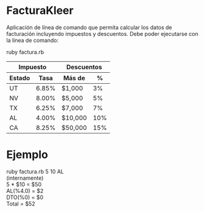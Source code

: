 # FacturaKleer

Aplicación de línea de comando que permita calcular los datos de facturación incluyendo impuestos y descuentos.
Debe poder ejecutarse con la línea de comando:

ruby factura.rb <cantidad> <precio unitario> <estado>

<table borde="1">
  <thead>
    <tr>
      <th colspan="2">Impuesto</th>
      <th colspan="2">Descuentos</th>
    </tr>
    <tr>
      <th>Estado</th>
      <th>Tasa</th>
      <th>Más de</th>
      <th> %</th>
    </tr>
  </thead>
  <tbody>
    <tr>
      <td>UT</td>
      <td>6.85%</td>
      <td>$1,000</td>
      <td>3%</td>
    </tr>
    <tr>
      <td>NV</td>
      <td>8.00%</td>
      <td>$5,000</td>
      <td>5%</td>
    </tr>
    <tr>
      <td>TX</td>
      <td>6.25%</td>
      <td>$7,000</td>
      <td>7%</td>
    </tr>
    <tr>
      <td>AL</td>
      <td>4.00%</td>
      <td>$10,000</td>
      <td>10%</td>
    </tr>
    <tr>
      <td>CA</td>
      <td>8.25%</td>
      <td>$50,000</td>
      <td>15%</td>
    </tr>
  </tbody>    
</table>

# Ejemplo
ruby factura.rb 5 10 AL<br>
(internamente)<br>
5 * $10 = $50<br>
AL(%4.0) = $2<br>
DTO(%0) = $0<br>
Total = $52
